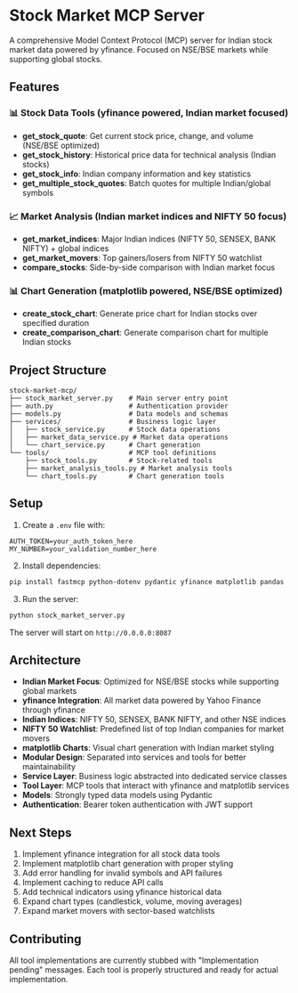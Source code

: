 # Stock Market MCP Server

A comprehensive Model Context Protocol (MCP) server for Indian stock market data powered by yfinance. Focused on NSE/BSE markets while supporting global stocks.

## Features

### 📊 Stock Data Tools (yfinance powered, Indian market focused)
- **get_stock_quote**: Get current stock price, change, and volume (NSE/BSE optimized)
- **get_stock_history**: Historical price data for technical analysis (Indian stocks)
- **get_stock_info**: Indian company information and key statistics
- **get_multiple_stock_quotes**: Batch quotes for multiple Indian/global symbols

### 📈 Market Analysis (Indian market indices and NIFTY 50 focus)
- **get_market_indices**: Major Indian indices (NIFTY 50, SENSEX, BANK NIFTY) + global indices
- **get_market_movers**: Top gainers/losers from NIFTY 50 watchlist
- **compare_stocks**: Side-by-side comparison with Indian market focus

### 📊 Chart Generation (matplotlib powered, NSE/BSE optimized)
- **create_stock_chart**: Generate price chart for Indian stocks over specified duration
- **create_comparison_chart**: Generate comparison chart for multiple Indian stocks

## Project Structure

```
stock-market-mcp/
├── stock_market_server.py    # Main server entry point
├── auth.py                   # Authentication provider
├── models.py                 # Data models and schemas
├── services/                 # Business logic layer
│   ├── stock_service.py      # Stock data operations
│   ├── market_data_service.py # Market data operations
│   └── chart_service.py      # Chart generation
└── tools/                    # MCP tool definitions
    ├── stock_tools.py        # Stock-related tools
    ├── market_analysis_tools.py # Market analysis tools
    └── chart_tools.py        # Chart generation tools
```

## Setup

1. Create a `.env` file with:
```
AUTH_TOKEN=your_auth_token_here
MY_NUMBER=your_validation_number_here
```

2. Install dependencies:
```bash
pip install fastmcp python-dotenv pydantic yfinance matplotlib pandas
```

3. Run the server:
```bash
python stock_market_server.py
```

The server will start on `http://0.0.0.0:8087`

## Architecture

- **Indian Market Focus**: Optimized for NSE/BSE stocks while supporting global markets
- **yfinance Integration**: All market data powered by Yahoo Finance through yfinance
- **Indian Indices**: NIFTY 50, SENSEX, BANK NIFTY, and other NSE indices
- **NIFTY 50 Watchlist**: Predefined list of top Indian companies for market movers
- **matplotlib Charts**: Visual chart generation with Indian market styling
- **Modular Design**: Separated into services and tools for better maintainability
- **Service Layer**: Business logic abstracted into dedicated service classes
- **Tool Layer**: MCP tools that interact with yfinance and matplotlib services
- **Models**: Strongly typed data models using Pydantic
- **Authentication**: Bearer token authentication with JWT support

## Next Steps

1. Implement yfinance integration for all stock data tools
2. Implement matplotlib chart generation with proper styling
3. Add error handling for invalid symbols and API failures  
4. Implement caching to reduce API calls
5. Add technical indicators using yfinance historical data
6. Expand chart types (candlestick, volume, moving averages)
7. Expand market movers with sector-based watchlists

## Contributing

All tool implementations are currently stubbed with "Implementation pending" messages. Each tool is properly structured and ready for actual implementation.
